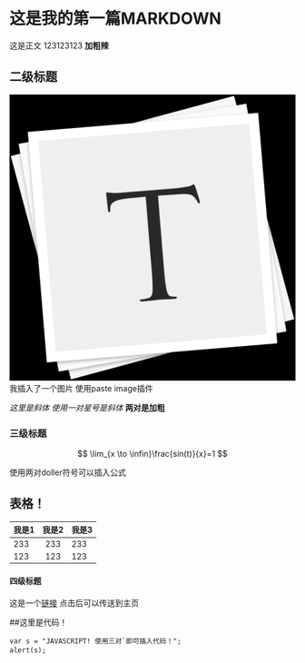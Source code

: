 # 这是我的第一篇MARKDOWN
这是正文
123123123
**加粗辣**
## 二级标题

<!-- 这里是你看不见的注释 -->

![](2021-06-03-20-17-45.png)
我插入了一个图片 使用paste image插件

*这里是斜体*
*使用一对星号是斜体*
**两对是加粗**
### 三级标题

$$
\lim_{x \to \infin}\frac{sin(t)}{x}=1
$$


使用两对doller符号可以插入公式

## 表格！
|我是1|我是2|我是3|
| ---- |:---:| ----|
|233|233|233|
|123|123|123|

#### 四级标题

这是一个[链接](http://hopewhencold.club/)
点击后可以传送到主页

##这里是代码！

```jsvascript
var s = "JAVASCRIPT! 使用三对`即可插入代码！";
alert(s);


```